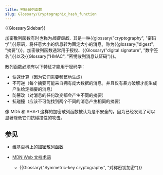 ```yaml
---
title: 密码散列函数
slug: Glossary/Cryptographic_hash_function
---
```


{{GlossarySidebar}}

加密散列函数有时也称为*摘要函数*，其是一种{{glossary("cryptography", "密码学")}}原语，将任意大小的信息转为固定大小的消息，称为{{glossary("digest", "摘要")}}。加密散列函数通常用于授权、{{Glossary("digital signature", "数字签名")}}以及{{Glossary("HMAC", "密钥散列消息认证码")}}。

散列函数必须有以下特征才能用于密码学：

- 快速计算（因为它们需要频繁地生成）
- 不可逆（每个摘要可能来自拥有庞大数据的消息，并且仅有暴力破解才能生成产生给定摘要的消息）
- 防篡改（对消息的任何改变都会产生不同的摘要）
- 抗碰撞（应该不可能找到两个不同的消息产生相同的摘要）

像 MD5 和 SHA-1 这样的加密散列函数被认为是不安全的，因为已经发现了可以显著降低它们抗碰撞性的攻击。

## 参见

- 维基百科上的[加密散列函数](https://zh.wikipedia.org/wiki/密碼雜湊函數)
- [MDN Web 文档术语](/zh-CN/docs/Glossary)

  - {{Glossary("Symmetric-key cryptography", "对称密钥加密")}}
